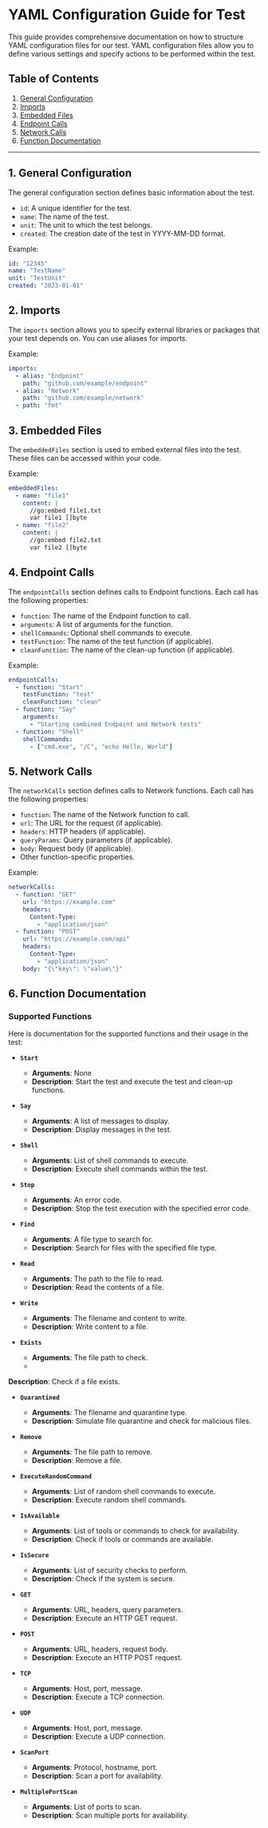 # YAML Configuration Guide for Test

This guide provides comprehensive documentation on how to structure YAML configuration files for our test. YAML configuration files allow you to define various settings and specify actions to be performed within the test.

## Table of Contents

1. [General Configuration](#1-general-configuration)
2. [Imports](#2-imports)
3. [Embedded Files](#3-embedded-files)
4. [Endpoint Calls](#4-endpoint-calls)
5. [Network Calls](#5-network-calls)
6. [Function Documentation](#6-function-documentation)

---

## 1. General Configuration

The general configuration section defines basic information about the test.

- `id`: A unique identifier for the test.
- `name`: The name of the test.
- `unit`: The unit to which the test belongs.
- `created`: The creation date of the test in YYYY-MM-DD format.

Example:

```yaml
id: "12345"
name: "TestName"
unit: "TestUnit"
created: "2023-01-01"
```

## 2. Imports

The `imports` section allows you to specify external libraries or packages that your test depends on. You can use aliases for imports.

Example:

```yaml
imports:
  - alias: "Endpoint"
    path: "github.com/example/endpoint"
  - alias: "Network"
    path: "github.com/example/network"
  - path: "fmt"
```

## 3. Embedded Files

The `embeddedFiles` section is used to embed external files into the test. These files can be accessed within your code.

Example:

```yaml
embeddedFiles:
  - name: "file1"
    content: |
      //go:embed file1.txt
      var file1 []byte
  - name: "file2"
    content: |
      //go:embed file2.txt
      var file2 []byte
```

## 4. Endpoint Calls

The `endpointCalls` section defines calls to Endpoint functions. Each call has the following properties:

- `function`: The name of the Endpoint function to call.
- `arguments`: A list of arguments for the function.
- `shellCommands`: Optional shell commands to execute.
- `testFunction`: The name of the test function (if applicable).
- `cleanFunction`: The name of the clean-up function (if applicable).

Example:

```yaml
endpointCalls:
  - function: "Start"
    testFunction: "test"
    cleanFunction: "clean"
  - function: "Say"
    arguments:
      - "Starting combined Endpoint and Network tests"
  - function: "Shell"
    shellCommands:
      - ["cmd.exe", "/C", "echo Hello, World"]
```

## 5. Network Calls

The `networkCalls` section defines calls to Network functions. Each call has the following properties:

- `function`: The name of the Network function to call.
- `url`: The URL for the request (if applicable).
- `headers`: HTTP headers (if applicable).
- `queryParams`: Query parameters (if applicable).
- `body`: Request body (if applicable).
- Other function-specific properties.

Example:

```yaml
networkCalls:
  - function: "GET"
    url: "https://example.com"
    headers:
      Content-Type:
        - "application/json"
  - function: "POST"
    url: "https://example.com/api"
    headers:
      Content-Type:
        - "application/json"
    body: "{\"key\": \"value\"}"
```

## 6. Function Documentation

### Supported Functions

Here is documentation for the supported functions and their usage in the test:

- **`Start`**
  - **Arguments**: None
  - **Description**: Start the test and execute the test and clean-up functions.

- **`Say`**
  - **Arguments**: A list of messages to display.
  - **Description**: Display messages in the test.

- **`Shell`**
  - **Arguments**: List of shell commands to execute.
  - **Description**: Execute shell commands within the test.

- **`Stop`**
  - **Arguments**: An error code.
  - **Description**: Stop the test execution with the specified error code.

- **`Find`**
  - **Arguments**: A file type to search for.
  - **Description**: Search for files with the specified file type.

- **`Read`**
  - **Arguments**: The path to the file to read.
  - **Description**: Read the contents of a file.

- **`Write`**
  - **Arguments**: The filename and content to write.
  - **Description**: Write content to a file.

- **`Exists`**
  - **Arguments**: The file path to check.
  -

 **Description**: Check if a file exists.

- **`Quarantined`**
  - **Arguments**: The filename and quarantine type.
  - **Description**: Simulate file quarantine and check for malicious files.

- **`Remove`**
  - **Arguments**: The file path to remove.
  - **Description**: Remove a file.

- **`ExecuteRandomCommand`**
  - **Arguments**: List of random shell commands to execute.
  - **Description**: Execute random shell commands.

- **`IsAvailable`**
  - **Arguments**: List of tools or commands to check for availability.
  - **Description**: Check if tools or commands are available.

- **`IsSecure`**
  - **Arguments**: List of security checks to perform.
  - **Description**: Check if the system is secure.

- **`GET`**
  - **Arguments**: URL, headers, query parameters.
  - **Description**: Execute an HTTP GET request.

- **`POST`**
  - **Arguments**: URL, headers, request body.
  - **Description**: Execute an HTTP POST request.

- **`TCP`**
  - **Arguments**: Host, port, message.
  - **Description**: Execute a TCP connection.

- **`UDP`**
  - **Arguments**: Host, port, message.
  - **Description**: Execute a UDP connection.

- **`ScanPort`**
  - **Arguments**: Protocol, hostname, port.
  - **Description**: Scan a port for availability.

- **`MultiplePortScan`**
  - **Arguments**: List of ports to scan.
  - **Description**: Scan multiple ports for availability.
